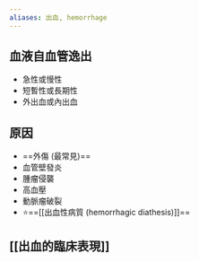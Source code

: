 ```yaml
---
aliases: 出血, hemorrhage
---
```

## 血液自血管逸出 
- 急性或慢性 
-  短暫性或長期性 
-  外出血或內出血 
## 原因
- ==外傷 (最常見)==
- 血管壁發炎 
- 腫瘤侵襲 
- 高血壓 
- 動脈瘤破裂 
- ⭐==[[出血性病質 (hemorrhagic diathesis)]]==
## [[出血的臨床表現]]